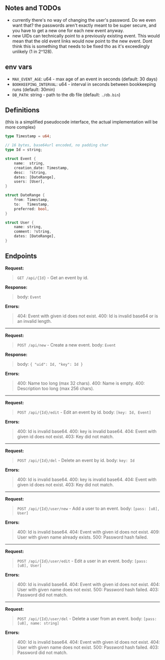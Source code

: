 ## Notes and TODOs
- currently there's no way of changing the user's password.
  Do we even want that? the passwords aren't exactly meant to be super secure, 
  and you have to get a new one for each new event anyway.
- new UIDs can technically point to a previously existing event.
  This would mean that the old event links would now point to the new event.
  Dont think this is something that needs to be fixed tho as it's exceedingly unlikely (1 in 2^128).

## env vars
- `MAX_EVENT_AGE`: u64 - max age of an event in seconds (default: 30 days)
- `BOOKKEEPING_INTERVAL`: u64 - interval in seconds between bookkeeping runs (default: 30min)
- `DB_PATH`: string - path to the db file (default: `./db.bin`)

## Definitions
(this is a simplified pseudocode interface, the actual implementation will be more complex)

```rs
type Timestamp = u64;

// 16 bytes, base64url encoded, no padding char
type Id = string;

struct Event {
	name:  string,
	creation_date: Timestamp,
	desc:  ?string,
	dates: [DateRange],
	users: [User],
}

struct DateRange {
	from: Timestamp,
	to:   Timestamp,
	preferred: bool,
}

struct User {
	name: string,
	comment: ?string,
	dates: [DateRange],
}
```

## Endpoints

**Request:**
> `GET /api/{Id}` - Get an event by id.

**Response:**
> body: `Event`

**Errors:**
> 404: Event with given id does not exist.
> 400: Id is invalid base64 or is an invalid length.

---

**Request:**
> `POST /api/new` - Create a new event.
> body: `Event`

**Response:**
> body: `{ "uid": Id, "key": Id }`

**Errors:**
> 400: Name too long (max 32 chars).
> 400: Name is empty.
> 400: Description too long (max 256 chars).

---

**Request:**
> `POST /api/{Id}/edit` - Edit an event by id.
> body: `[key: Id, Event]`

**Errors:**
> 400: Id is invalid base64.
> 400: key is invalid base64.
> 404: Event with given id does not exist.
> 403: Key did not match.

---

**Request:**
> `POST /api/{Id}/del` - Delete an event by id.
> body: `key: Id`

**Errors:**
> 400: Id is invalid base64.
> 400: key is invalid base64.
> 404: Event with given id does not exist.
> 403: Key did not match.

---

**Request:**
> `POST /api/{Id}/user/new` - Add a user to an event.
> body: `[pass: [u8], User]`

**Errors:**
> 400: Id is invalid base64.
> 404: Event with given id does not exist.
> 409: User with given name already exists.
> 500: Password hash failed.

---

**Request:**
> `POST /api/{Id}/user/edit` - Edit a user in an event.
> body: `[pass: [u8], User]`

**Errors:**
> 400: Id is invalid base64.
> 404: Event with given id does not exist.
> 404: User with given name does not exist.
> 500: Password hash failed.
> 403: Password did not match.

---

**Request:**
> `POST /api/{Id}/user/del` - Delete a user from an event.
> body: `[pass: [u8], name: string]`

**Errors:**
> 400: Id is invalid base64.
> 404: Event with given id does not exist.
> 404: User with given name does not exist.
> 500: Password hash failed.
> 403: Password did not match.
